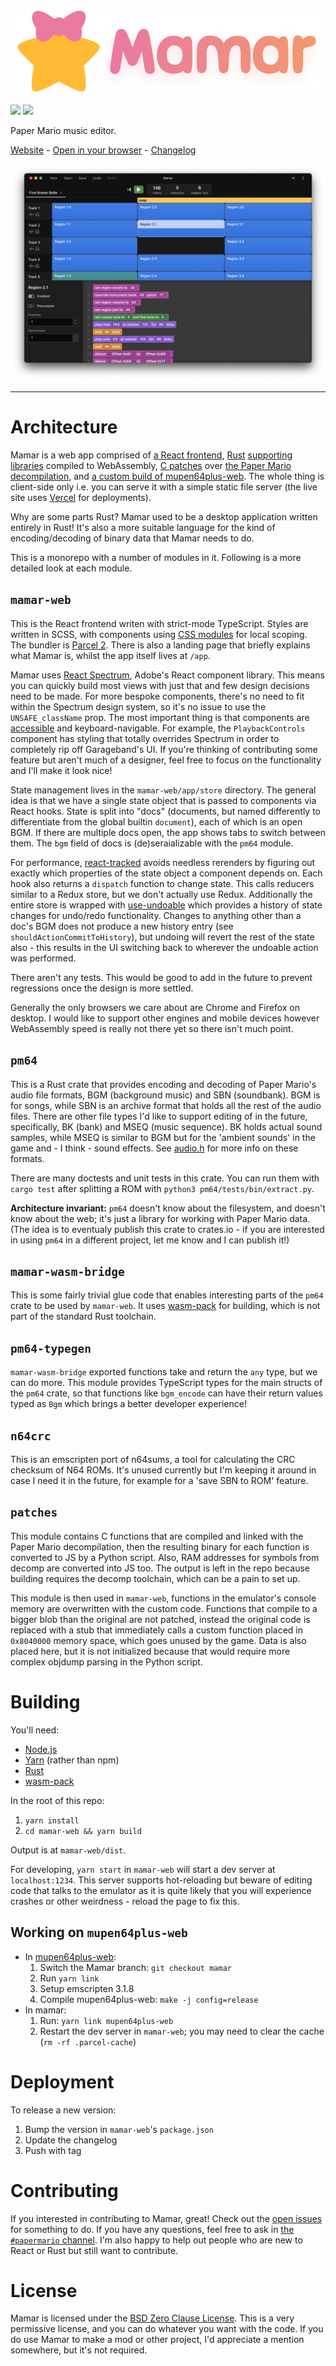[![Mamar](mamar-web/src/logotype.svg)](https://mamar.nanaian.town)

![](https://img.shields.io/github/workflow/status/nanaian/mamar/Test/main?label=tests)
[![](https://img.shields.io/discord/279322074412089344?color=%237289DA&logo=discord&logoColor=ffffff)](https://discord.gg/qWSxcTjktv)

Paper Mario music editor.

[Website](https://mamar.nanaian.town) - [Open in your browser](https://mamar.nanaian.town/app) - [Changelog](/changelog.md)

![Screenshot](mamar-web/src/screenshot.png)

---

Architecture
============

Mamar is a web app comprised of [a React frontend](/mamar-web), [Rust](/pm64) [supporting](/mamar-wasm-bridge) [libraries](/pm64-typegen) compiled to WebAssembly, [C patches](/patches) over [the Paper Mario decompilation](https://github.com/pmret/papermario), and [a custom build of mupen64plus-web](https://github.com/nanaian/mupen64plus-web/tree/mamar). The whole thing is client-side only i.e. you can serve it with a simple static file server (the live site uses [Vercel](https://vercel.com/) for deployments).

Why are some parts Rust? Mamar used to be a desktop application written entirely in Rust! It's also a more suitable language for the kind of encoding/decoding of binary data that Mamar needs to do.

This is a monorepo with a number of modules in it. Following is a more detailed look at each module.

`mamar-web`
-----------

This is the React frontend writen with strict-mode TypeScript. Styles are written in SCSS, with components using [CSS modules](https://github.com/css-modules/css-modules) for local scoping. The bundler is [Parcel 2](https://parceljs.org/). There is also a landing page that briefly explains what Mamar is, whilst the app itself lives at `/app`.

Mamar uses [React Spectrum](https://react-spectrum.adobe.com/react-spectrum/index.html), Adobe's React component library. This means you can quickly build most views with just that and few design decisions need to be made. For more bespoke components, there's no need to fit within the Spectrum design system, so it's no issue to use the `UNSAFE_className` prop. The most important thing is that components are [accessible](https://developer.mozilla.org/en-US/docs/Web/Accessibility/ARIA) and keyboard-navigable. For example, the `PlaybackControls` component has styling that totally overrides Spectrum in order to completely rip off Garageband's UI. If you're thinking of contributing some feature but aren't much of a designer, feel free to focus on the functionality and I'll make it look nice!

State management lives in the `mamar-web/app/store` directory. The general idea is that we have a single state object that is passed to components via React hooks. State is split into "docs" (documents, but named differently to differentiate from the global builtin `document`), each of which is an open BGM. If there are multiple docs open, the app shows tabs to switch between them. The `bgm` field of docs is (de)seraializable with the `pm64` module.

For performance, [react-tracked](https://react-tracked.js.org/docs/introduction/) avoids needless rerenders by figuring out exactly which properties of the state object a component depends on. Each hook also returns a `dispatch` function to change state. This calls reducers similar to a Redux store, but we don't actually use Redux. Additionally the entire store is wrapped with [use-undoable](https://www.npmjs.com/package/use-undoable) which provides a history of state changes for undo/redo functionality. Changes to anything other than a doc's BGM does not produce a new history entry (see `shouldActionCommitToHistory`), but undoing will revert the rest of the state also - this results in the UI switching back to wherever the undoable action was performed.

There aren't any tests. This would be good to add in the future to prevent regressions once the design is more settled.

Generally the only browsers we care about are Chrome and Firefox on desktop. I would like to support other engines and mobile devices however WebAssembly speed is really not there yet so there isn't much point.

`pm64`
------

This is a Rust crate that provides encoding and decoding of Paper Mario's audio file formats, BGM (background music) and SBN (soundbank). BGM is for songs, while SBN is an archive format that holds all the rest of the audio files. There are other file types I'd like to support editing of in the future, specifically, BK (bank) and MSEQ (music sequence). BK holds actual sound samples, while MSEQ is similar to BGM but for the 'ambient sounds' in the game and - I think - sound effects. See [audio.h](https://github.com/pmret/papermario/blob/master/src/audio.h) for more info on these formats.

There are many doctests and unit tests in this crate. You can run them with `cargo test` after splitting a ROM with `python3 pm64/tests/bin/extract.py`.

**Architecture invariant:** `pm64` doesn't know about the filesystem, and doesn't know about the web; it's just a library for working with Paper Mario data. (The idea is to eventualy publish this crate to crates.io - if you are interested in using `pm64` in a different project, let me know and I can publish it!)

`mamar-wasm-bridge`
-------------------

This is some fairly trivial glue code that enables interesting parts of the `pm64` crate to be used by `mamar-web`. It uses [wasm-pack](https://rustwasm.github.io/wasm-pack/) for building, which is not part of the standard Rust toolchain.

`pm64-typegen`
--------------

`mamar-wasm-bridge` exported functions take and return the `any` type, but we can do more. This module provides TypeScript types for the main structs of the `pm64` crate, so that functions like `bgm_encode` can have their return values typed as `Bgm` which brings a better developer experience!

`n64crc`
--------

This is an emscripten port of n64sums, a tool for calculating the CRC checksum of N64 ROMs. It's unused currently but I'm keeping it around in case I need it in the future, for example for a 'save SBN to ROM' feature.

`patches`
---------

This module contains C functions that are compiled and linked with the Paper Mario decompilation, then the resulting binary for each function is converted to JS by a Python script. Also, RAM addresses for symbols from decomp are converted into JS too. The output is left in the repo because building requires the decomp toolchain, which can be a pain to set up.

This module is then used in `mamar-web`, functions in the emulator's console memory are overwritten with the custom code. Functions that compile to a bigger blob than the original are not patched, instead the original code is replaced with a stub that immediately calls a custom function placed in `0x8040000` memory space, which goes unused by the game. Data is also placed here, but it is not initialized because that would require more complex objdump parsing in the Python script.

Building
========

You'll need:

- [Node.js](https://nodejs.org/en/)
- [Yarn](https://yarnpkg.com/getting-started/install) (rather than npm)
- [Rust](https://rust-lang.org/tools/install)
- [wasm-pack](https://rustwasm.github.io/wasm-pack/installer/)

In the root of this repo:
1. `yarn install`
2. `cd mamar-web && yarn build`

Output is at `mamar-web/dist`.

For developing, `yarn start` in `mamar-web` will start a dev server at `localhost:1234`. This server supports hot-reloading but beware of editing code that talks to the emulator as it is quite likely that you will experience crashes or other weirdness - reload the page to fix this.

Working on `mupen64plus-web`
----------------------------

- In [mupen64plus-web](https://github.com/nanaian/mupen64plus-web):
    1. Switch the Mamar branch: `git checkout mamar`
    2. Run `yarn link`
    3. Setup emscripten 3.1.8
    4. Compile mupen64plus-web: `make -j config=release`
- In mamar:
    1. Run: `yarn link mupen64plus-web`
    2. Restart the dev server in `mamar-web`; you may need to clear the cache (`rm -rf .parcel-cache`)

Deployment
==========

To release a new version:
1. Bump the version in `mamar-web`'s `package.json`
2. Update the changelog
3. Push with tag

Contributing
============

If you interested in contributing to Mamar, great! Check out the [open issues](https://github.com/nanaian/mamar/issues) for something to do. If you have any questions, feel free to ask in [the `#papermario` channel](https://discord.gg/qWSxcTjktv). I'm also happy to help out people who are new to React or Rust but still want to contribute.

License
=======

Mamar is licensed under the [BSD Zero Clause License](https://opensource.org/licenses/0BSD). This is a very permissive license, and you can do whatever you want with the code. If you do use Mamar to make a mod or other project, I'd appreciate a mention somewhere, but it's not required.
